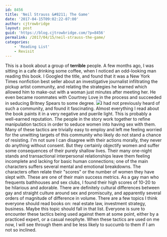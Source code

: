 ```yaml
---
id: 8456
title: 'Neil Strauss &#8211; The Game'
date: '2017-04-15T09:02:22-07:00'
author: cjtrowbridge
layout: post
guid: 'https://blog.cjtrowbridge.com/?p=8456'
permalink: /2017/04/15/neil-strauss-the-game/
categories:
    - 'Reading List'
    - Revisit
---
```


This is a book about a group of **terrible** people. A few months ago, I was sitting in a cafe drinking some coffee, when I noticed an odd-looking man reading this book. I Googled the title, and found that it was a New York Times nonfiction best seller about an investigative journalist infiltrating the pickup artist community, and relating the strategies he learned which allowed him to make-out with a woman just minutes after meeting her. He even became roommates with Courtney Love in the process and succeeded in seducing Britney Spears to some degree. [![](https://blog.cjtrowbridge.com/wp-content/uploads/2017/04/The_Game_-_Penetrating_the_Secret_Society_of_Pickup_Artists-1-1.jpg)](https://en.wikipedia.org/wiki/The_Game:_Penetrating_the_Secret_Society_of_Pickup_Artists)I had not previously heard of such a community, and found it fascinating. Almost everything I read about the book paints it in a very negative and puerile light. This is probably a well-earned reputation. The people in the story work together to refine manipulation tactics in order to seduce women into having sex with them. Many of these tactics are trivially easy to employ and left me feeling worried for the unwitting targets of this community who likely do not stand a chance of resisting. I'm not sure I can disagree with their actions morally, they never do anything without consent. But they certainly objectify women and suffer some consequences of their purely shallow lives. Their many one-night stands and transactional interpersonal relationships leave them feeling incomplete and lacking for basic human connections; one of the main characters suffers several mental and emotional breakdowns. The characters often relate their "scores" or the number of women they have slept with. These are one of their main success metrics. As a gay man who frequents bathhouses and sex clubs, I found their high scores of 10-20 to be hilarious and adorable. There are definitely cultural differences between gay and straight culture around sex and promiscuity, and apparently several orders of magnitude of difference in volume. There are a few topics I think everyone should read books on: real estate law, investment strategy, business. Maybe this topic should fall in that list. Everyone is sure to encounter these tactics being used against them at some point, either by a practiced expert, or a casual neophyte. When these tactics are used on me now, I will see through them and be less likely to succumb to them if I am not so inclined.
